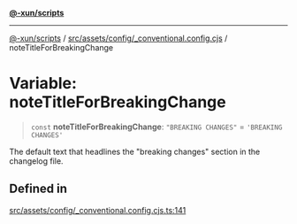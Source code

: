 [**@-xun/scripts**](../../../../../README.md)

***

[@-xun/scripts](../../../../../README.md) / [src/assets/config/\_conventional.config.cjs](../README.md) / noteTitleForBreakingChange

# Variable: noteTitleForBreakingChange

> `const` **noteTitleForBreakingChange**: `"BREAKING CHANGES"` = `'BREAKING CHANGES'`

The default text that headlines the "breaking changes" section in
the changelog file.

## Defined in

[src/assets/config/\_conventional.config.cjs.ts:141](https://github.com/Xunnamius/xscripts/blob/2521de366121a50ffeca631b4ec62db9c60657e5/src/assets/config/_conventional.config.cjs.ts#L141)
